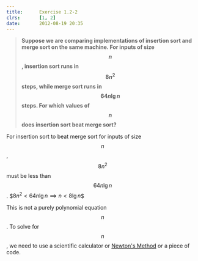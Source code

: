 ```yaml
---
title:      Exercise 1.2-2
clrs:       [1, 2]
date:       2012-08-19 20:35
---
```


>**Suppose we are comparing implementations of insertion sort and merge sort on the same machine. For inputs of size $$n$$, insertion sort runs in $$8n^2$$ steps, while merge sort runs in $$64n \lg n$$ steps. For which values of $$n$$ does insertion sort beat merge sort?**

For insertion sort to beat merge sort for inputs of size $$n$$, $$8n^2$$ must be less than $$64n \lg n$$.
\$$8n^2 < 64n \lg n \implies n < 8 \lg n$$

This is not a purely polynomial equation $$n$$. To solve for $$n$$, we need to use a scientific calculator or [Newton's Method](http://en.m.wikipedia.org/wiki/Newton%27s_method) or a piece of code.

